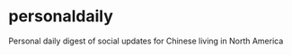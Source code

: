personaldaily
=============

Personal daily digest of social updates for Chinese living in North America